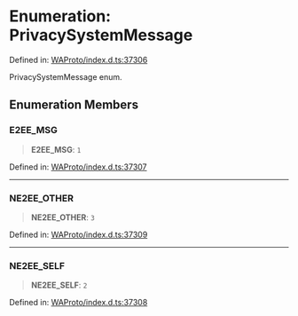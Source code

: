 # Enumeration: PrivacySystemMessage

Defined in: [WAProto/index.d.ts:37306](https://github.com/Fokusdotid/Baileys/blob/b457796e9982984bfe7323cdd6fea8bc613c4ed0/WAProto/index.d.ts#L37306)

PrivacySystemMessage enum.

## Enumeration Members

### E2EE\_MSG

> **E2EE\_MSG**: `1`

Defined in: [WAProto/index.d.ts:37307](https://github.com/Fokusdotid/Baileys/blob/b457796e9982984bfe7323cdd6fea8bc613c4ed0/WAProto/index.d.ts#L37307)

***

### NE2EE\_OTHER

> **NE2EE\_OTHER**: `3`

Defined in: [WAProto/index.d.ts:37309](https://github.com/Fokusdotid/Baileys/blob/b457796e9982984bfe7323cdd6fea8bc613c4ed0/WAProto/index.d.ts#L37309)

***

### NE2EE\_SELF

> **NE2EE\_SELF**: `2`

Defined in: [WAProto/index.d.ts:37308](https://github.com/Fokusdotid/Baileys/blob/b457796e9982984bfe7323cdd6fea8bc613c4ed0/WAProto/index.d.ts#L37308)
